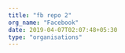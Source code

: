 ```yaml
---
title: "fb repo 2"
org_name: "Facebook"
date: 2019-04-07T02:07:48+05:30
type: "organisations"
---
```

